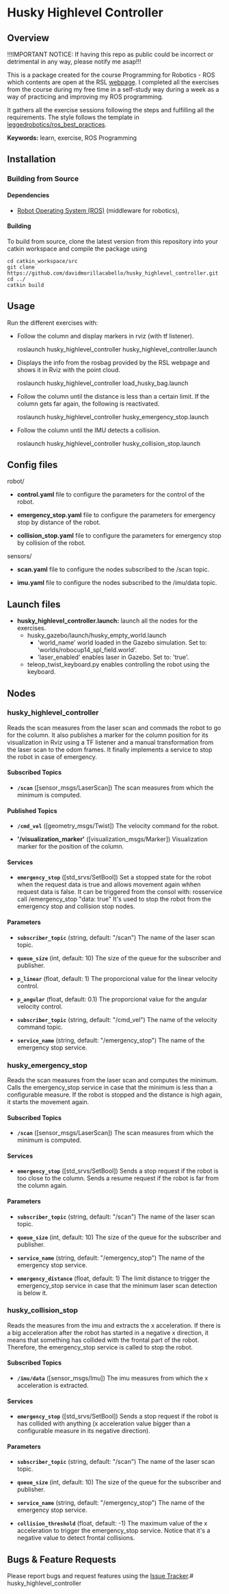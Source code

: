 # Husky Highlevel Controller

## Overview

!!!IMPORTANT NOTICE: If having this repo as public could be incorrect or detrimental in any way, please notify me asap!!!

This is a package created for the course Programming for Robotics - ROS
which contents are open at the RSL [webpage](https://rsl.ethz.ch/education-students/lectures/ros.html).
I completed all the exercises from the course during my free time in a self-study way during a week as a way
of practicing and improving my ROS programming.

It gathers all the exercise sessions following the steps and fulfilling all the requirements.
The style follows the template in [leggedrobotics/ros_best_practices](https://github.com/leggedrobotics/ros_best_practices/tree/master/ros_package_template).

**Keywords:** learn, exercise, ROS Programming

## Installation

### Building from Source

#### Dependencies

- [Robot Operating System (ROS)](http://wiki.ros.org) (middleware for robotics),

#### Building

To build from source, clone the latest version from this repository into your catkin workspace and compile the package using

	cd catkin_workspace/src
	git clone https://github.com/davidmorillacabello/husky_highlevel_controller.git
	cd ../
	catkin build

## Usage

Run the different exercises with:

* Follow the column and display markers in rviz (with tf listener).

	roslaunch husky_highlevel_controller husky_highlevel_controller.launch

* Displays the info from the rosbag provided by the RSL webpage and shows it in Rviz with the point cloud.

	roslaunch husky_highlevel_controller load_husky_bag.launch

* Follow the column until the distance is less than a certain limit. If the column gets far again, the following is reactivated.

    roslaunch husky_highlevel_controller husky_emergency_stop.launch

* Follow the column until the IMU detects a collision.

    roslaunch husky_highlevel_controller husky_collision_stop.launch

## Config files

robot/

* **control.yaml** file to configure the parameters for the control of the robot.

* **emergency_stop.yaml** file to configure the parameters for emergency stop by distance of the robot.

* **collision_stop.yaml** file to configure the parameters for emergency stop by collision of the robot.

sensors/ 

* **scan.yaml** file to configure the nodes subscribed to the /scan topic.

* **imu.yaml** file to configure the nodes subscribed to the /imu/data topic.

## Launch files

* **husky_highlevel_controller.launch:** launch all the nodes for the exercises.
    * husky_gazebo/launch/husky_empty_world.launch
        * 'world_name' world loaded in the Gazebo simulation. Set to: 'worlds/robocup14_spl_field.world'.
        * 'laser_enabled' enables laser in Gazebo. Set to: 'true'.
    * teleop_twist_keyboard.py enables controlling the robot using the keyboard.

## Nodes

### husky_highlevel_controller

Reads the scan measures from the laser scan and commads the robot to go for the column.
It also publishes a marker for the column position for its visualization in Rviz using
a TF listener and a manual transformation from the laser scan to the odom frames.
It finally implements a service to stop the robot in case of emergency.

#### Subscribed Topics

* **`/scan`** ([sensor_msgs/LaserScan])
    The scan measures from which the minimum is computed.

#### Published Topics

* **`/cmd_vel`** ([geometry_msgs/Twist])
    The velocity command for the robot.

* **'/visualization_marker'** ([visualization_msgs/Marker])
    Visualization marker for the position of the column.

#### Services

* **`emergency_stop`** ([std_srvs/SetBool])
    Set a stopped state for the robot when the request data is true and allows movement again whhen request data is false.
    It can be triggered from the consol with:
        rosservice call /emergency_stop "data: true"
    It's used to stop the robot from the emergency stop and collision stop nodes.

#### Parameters

* **`subscriber_topic`** (string, default: "/scan")
    The name of the laser scan topic.

* **`queue_size`** (int, default: 10)
    The size of the queue for the subscriber and publisher.

* **`p_linear`** (float, default: 1)
    The proporcional value for the linear velocity control.

* **`p_angular`** (float, default: 0.1)
    The proporcional value for the angular velocity control.

* **`subscriber_topic`** (string, default: "/cmd_vel")
    The name of the velocity command topic.

* **`service_name`** (string, default: "/emergency_stop")
    The name of the emergency stop service.

### husky_emergency_stop

Reads the scan measures from the laser scan and computes the minimum.
Calls the emergency_stop service in case that the minimum is less than a configurable measure.
If the robot is stopped and the distance is high again, it starts the movement again.

#### Subscribed Topics

* **`/scan`** ([sensor_msgs/LaserScan])
    The scan measures from which the minimum is computed.

#### Services

* **`emergency_stop`** ([std_srvs/SetBool])
    Sends a stop request if the robot is too close to the column.
    Sends a resume request if the robot is far from the column again.

#### Parameters

* **`subscriber_topic`** (string, default: "/scan")
    The name of the laser scan topic.

* **`queue_size`** (int, default: 10)
    The size of the queue for the subscriber and publisher.

* **`service_name`** (string, default: "/emergency_stop")
    The name of the emergency stop service.

* **`emergency_distance`** (float, default: 1)
    The limit distance to trigger the emergency_stop service 
    in case that the minimum laser scan detection is below it.

### husky_collision_stop

Reads the measures from the imu and extracts the x acceleration.
If there is a big acceleration after the robot has started in a negative x direction,
it means that something has collided with the frontal part of the robot. Therefore,
the emergency_stop service is called to stop the robot.

#### Subscribed Topics

* **`/imu/data`** ([sensor_msgs/Imu])
    The imu measures from which the x acceleration is extracted.

#### Services

* **`emergency_stop`** ([std_srvs/SetBool])
    Sends a stop request if the robot is has collided with anything 
    (x acceleration value bigger than a configurable measure in its negative direction).

#### Parameters

* **`subscriber_topic`** (string, default: "/scan")
    The name of the laser scan topic.

* **`queue_size`** (int, default: 10)
    The size of the queue for the subscriber and publisher.

* **`service_name`** (string, default: "/emergency_stop")
    The name of the emergency stop service.

* **`collision_threshold`** (float, default: -1)
    The maximum value of the x acceleration to trigger the emergency_stop service.
    Notice that it's a negative value to detect frontal collisions.


## Bugs & Feature Requests

Please report bugs and request features using the [Issue Tracker](https://github.com/davidmorillacabello/husky_highlevel_controller/issues).# husky_highlevel_controller
